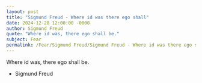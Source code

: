 ```yaml
---
layout: post
title: "Sigmund Freud - Where id was there ego shall"
date: 2024-12-28 12:00:00 -0000
author: Sigmund Freud
quote: "Where id was, there ego shall be."
subject: Fear
permalink: /Fear/Sigmund Freud/Sigmund Freud - Where id was there ego shall
---
```


Where id was, there ego shall be.

- Sigmund Freud
